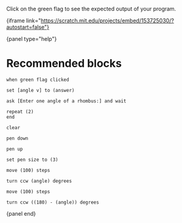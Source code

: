 Click on the green flag to see the expected output of your program.

{iframe link="https://scratch.mit.edu/projects/embed/153725030/?autostart=false"}

{panel type="help"}

# Recommended blocks

```scratch
when green flag clicked
```

```scratch
set [angle v] to (answer)

ask [Enter one angle of a rhombus:] and wait

repeat (2)
end
```

```scratch
clear

pen down

pen up

set pen size to (3)
```

```scratch
move (100) steps

turn ccw (angle) degrees

move (100) steps

turn ccw ((180) - (angle)) degrees
```

{panel end}

